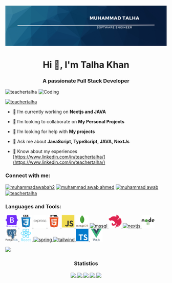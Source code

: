 [![MasterHead](img.png)](https://dijitize.com)
<h1 align="center">Hi 👋, I'm Talha Khan</h1>
<h3 align="center">A passionate Full Stack Developer</h3>
<img align="right" alt="Coding" width="400" src="https://miro.medium.com/max/1360/0*7Q3yvSIv_t0ioJ-Z.gif">

<p align="left"> <img src="https://komarev.com/ghpvc/?username=teachertalha&label=Profile%20views&color=0e75b6&style=flat" alt="teachertalha" /> </p>

<p align="left"> <a href="https://twitter.com/teachertalha" target="blank"><img src="https://img.shields.io/twitter/follow/teachertalha?logo=twitter&style=for-the-badge" alt="teachertalha" /></a> </p>

- 🔭 I’m currently working on **Nextjs and JAVA**

- 👯 I’m looking to collaborate on **My Personal Projects**

- 🤝 I’m looking for help with **My projects**

- 💬 Ask me about **JavaScript, TypeScript, JAVA, NextJs**

- 📄 Know about my experiences [https://www.linkedin.com/in/teachertalha/](https://www.linkedin.com/in/teachertalha/)

<h3 align="left">Connect with me:</h3>
<p align="left">
<a href="https://twitter.com/teachertalha" target="blank"><img align="center" src="https://raw.githubusercontent.com/rahuldkjain/github-profile-readme-generator/master/src/images/icons/Social/twitter.svg" alt="muhammadawabah2" height="30" width="40" /></a>
<a href="https://linkedin.com/in/teachertalha" target="blank"><img align="center" src="https://raw.githubusercontent.com/rahuldkjain/github-profile-readme-generator/master/src/images/icons/Social/linked-in-alt.svg" alt="muhammad awab ahmed" height="30" width="40" /></a>
<a href="https://fb.com/teachertalha" target="blank"><img align="center" src="https://raw.githubusercontent.com/rahuldkjain/github-profile-readme-generator/master/src/images/icons/Social/facebook.svg" alt="muhammad awab" height="30" width="40" /></a>
<a href="https://instagram.com/teachertalha" target="blank"><img align="center" src="https://raw.githubusercontent.com/rahuldkjain/github-profile-readme-generator/master/src/images/icons/Social/instagram.svg" alt="teachertalha" height="30" width="40" /></a>
</p>

<h3 align="left">Languages and Tools:</h3>
<p align="left"> <a href="https://getbootstrap.com" target="_blank" rel="noreferrer"> <img src="https://raw.githubusercontent.com/devicons/devicon/master/icons/bootstrap/bootstrap-plain-wordmark.svg" alt="bootstrap" width="40" height="40"/> </a> <a href="https://www.w3schools.com/css/" target="_blank" rel="noreferrer"> <img src="https://raw.githubusercontent.com/devicons/devicon/master/icons/css3/css3-original-wordmark.svg" alt="css3" width="40" height="40"/> </a> <a href="https://expressjs.com" target="_blank" rel="noreferrer"> <img src="https://raw.githubusercontent.com/devicons/devicon/master/icons/express/express-original-wordmark.svg" alt="express" width="40" height="40"/> </a> <a href="https://www.w3.org/html/" target="_blank" rel="noreferrer"> <img src="https://raw.githubusercontent.com/devicons/devicon/master/icons/html5/html5-original-wordmark.svg" alt="html5" width="40" height="40"/> </a> <a href="https://developer.mozilla.org/en-US/docs/Web/JavaScript" target="_blank" rel="noreferrer"> <img src="https://raw.githubusercontent.com/devicons/devicon/master/icons/javascript/javascript-original.svg" alt="javascript" width="40" height="40"/> </a> <a href="https://www.mongodb.com/" target="_blank" rel="noreferrer"> <img src="https://raw.githubusercontent.com/devicons/devicon/master/icons/mongodb/mongodb-original-wordmark.svg" alt="mongodb" width="40" height="40"/> </a> <a href="https://www.microsoft.com/en-us/sql-server" target="_blank" rel="noreferrer"> <img src="https://www.svgrepo.com/show/303229/microsoft-sql-server-logo.svg" alt="mssql" width="40" height="40"/> </a> <a href="https://nestjs.com/" target="_blank" rel="noreferrer"> <img src="https://raw.githubusercontent.com/devicons/devicon/master/icons/nestjs/nestjs-plain.svg" alt="nestjs" width="40" height="40"/> </a> <a href="https://nextjs.org/" target="_blank" rel="noreferrer"> <img src="https://cdn.worldvectorlogo.com/logos/nextjs-2.svg" alt="nextjs" width="40" height="40"/> </a> <a href="https://nodejs.org" target="_blank" rel="noreferrer"> <img src="https://raw.githubusercontent.com/devicons/devicon/master/icons/nodejs/nodejs-original-wordmark.svg" alt="nodejs" width="40" height="40"/> </a> <a href="https://www.postgresql.org" target="_blank" rel="noreferrer"> <img src="https://raw.githubusercontent.com/devicons/devicon/master/icons/postgresql/postgresql-original-wordmark.svg" alt="postgresql" width="40" height="40"/> </a> <a href="https://reactjs.org/" target="_blank" rel="noreferrer"> <img src="https://raw.githubusercontent.com/devicons/devicon/master/icons/react/react-original-wordmark.svg" alt="react" width="40" height="40"/> </a> <a href="https://spring.io/" target="_blank" rel="noreferrer"> <img src="https://www.vectorlogo.zone/logos/springio/springio-icon.svg" alt="spring" width="40" height="40"/> </a> <a href="https://tailwindcss.com/" target="_blank" rel="noreferrer"> <img src="https://www.vectorlogo.zone/logos/tailwindcss/tailwindcss-icon.svg" alt="tailwind" width="40" height="40"/> </a> <a href="https://www.typescriptlang.org/" target="_blank" rel="noreferrer"> <img src="https://raw.githubusercontent.com/devicons/devicon/master/icons/typescript/typescript-original.svg" alt="typescript" width="40" height="40"/> </a> <a href="https://vuejs.org/" target="_blank" rel="noreferrer"> <img src="https://raw.githubusercontent.com/devicons/devicon/master/icons/vuejs/vuejs-original-wordmark.svg" alt="vuejs" width="40" height="40"/> </a> </p>

<img src="https://user-images.githubusercontent.com/73097560/115834477-dbab4500-a447-11eb-908a-139a6edaec5c.gif"><h3 align="center">Statistics</h3>
<div align="center">
<a href="https://github.com/teachertalha">
<img align="center" src="http://github-profile-summary-cards.vercel.app/api/cards/stats?username=teachertalha&theme=2077" height="180em" />
<img align="center" src="http://github-profile-summary-cards.vercel.app/api/cards/most-commit-language?username=teachertalha&theme=2077" height="180em" />
<img align="center" src="http://github-profile-summary-cards.vercel.app/api/cards/repos-per-language?username=teachertalha&theme=2077" height="180em" />
<img align="center" src="http://github-profile-summary-cards.vercel.app/api/cards/productive-time?username=teachertalha&theme=2077" height="180em" />
<img align="center" src="http://github-profile-summary-cards.vercel.app/api/cards/profile-details?username=teachertalha&theme=2077" height="180em" />
